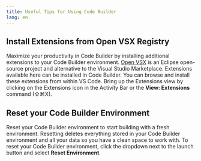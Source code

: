 ```yaml
---
title: Useful Tips for Using Code Builder
lang: en
---
```


## Install Extensions from Open VSX Registry

Maximize your productivity in Code Builder by installing additional extensions to your Code Builder environment. [Open VSX](https://open-vsx.org) is an Eclipse open-source project and alternative to the Visual Studio Marketplace. Extensions available here can be installed in Code Builder. You can browse and install these extensions from within VS Code. Bring up the Extensions view by clicking on the Extensions icon in the Activity Bar or the **View: Extensions** command (⇧⌘X).

## Reset your Code Builder Environment

Reset your Code Builder environment to start building with a fresh environment. Resetting deletes everything stored in your Code Builder environment and all your data so you have a clean space to work with. To reset your Code Builder environment, click the dropdown next to the launch button and select **Reset Environment**.
